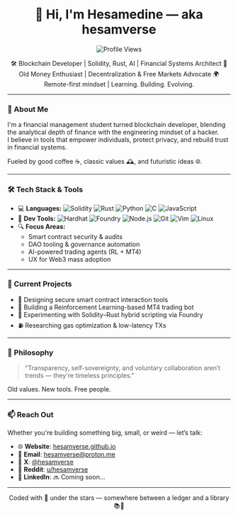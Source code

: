 <h1 align="center">👋 Hi, I'm Hesamedine — aka hesamverse</h1>

<p align="center">
  <img src="https://komarev.com/ghpvc/?username=hesamverse&label=Profile%20views&color=0e75b6&style=flat" alt="Profile Views" />
</p>

<p align="center">
🛠️ Blockchain Developer | Solidity, Rust, AI | Financial Systems Architect  
🎩 Old Money Enthusiast | Decentralization & Free Markets Advocate  
🌍 Remote-first mindset | Learning. Building. Evolving.  
</p>

---

### 🧠 About Me
I'm a financial management student turned blockchain developer, blending the analytical depth of finance with the engineering mindset of a hacker.  
I believe in tools that empower individuals, protect privacy, and rebuild trust in financial systems.  

Fueled by good coffee ☕, classic values 🕰️, and futuristic ideas 🌐.

---

### 🛠️ Tech Stack & Tools
- 💻 **Languages:** ![Solidity](https://img.shields.io/badge/Solidity-363636?style=flat&logo=solidity) ![Rust](https://img.shields.io/badge/Rust-black?style=flat&logo=rust) ![Python](https://img.shields.io/badge/Python-14354C?style=flat&logo=python&logoColor=white) ![C](https://img.shields.io/badge/C-00599C?style=flat&logo=c&logoColor=white) ![JavaScript](https://img.shields.io/badge/JavaScript-F7DF1E?style=flat&logo=javascript&logoColor=black)
- 🧰 **Dev Tools:** ![Hardhat](https://img.shields.io/badge/Hardhat-F5DE19?style=flat&logo=ethereum&logoColor=black) ![Foundry](https://img.shields.io/badge/Foundry-000000?style=flat&logo=forge&logoColor=white) ![Node.js](https://img.shields.io/badge/Node.js-339933?style=flat&logo=nodedotjs&logoColor=white) ![Git](https://img.shields.io/badge/Git-F05032?style=flat&logo=git&logoColor=white) ![Vim](https://img.shields.io/badge/Vim-019733?style=flat&logo=vim&logoColor=white) ![Linux](https://img.shields.io/badge/Linux-FCC624?style=flat&logo=linux&logoColor=black)
- 🔍 **Focus Areas:**
  - Smart contract security & audits
  - DAO tooling & governance automation
  - AI-powered trading agents (RL + MT4)
  - UX for Web3 mass adoption

---

### 🚀 Current Projects
- 🧱 Designing secure smart contract interaction tools
- 🤖 Building a Reinforcement Learning-based MT4 trading bot
- 🧬 Experimenting with Solidity–Rust hybrid scripting via Foundry
- ⛽ Researching gas optimization & low-latency TXs

---

### 💭 Philosophy
> "Transparency, self-sovereignty, and voluntary collaboration aren’t trends — they're timeless principles."

Old values. New tools. Free people.

---

### 📫 Reach Out
Whether you're building something big, small, or weird — let’s talk:
- 🌐 **Website**: [hesamverse.github.io](https://hesamverse.github.io)
- 📩 **Email**: hesamverse@proton.me
- 🧵 **X**: [@hesamverse](https://x.com/hesamverse)
- 👾 **Reddit**: [u/hesamverse](https://www.reddit.com/user/hesamverse)
- 🔗 **LinkedIn**: 🔜 Coming soon…

---

<p align="center">
Coded with 💙 under the stars — somewhere between a ledger and a library 📚🌌
</p>
